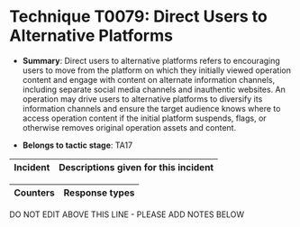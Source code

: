 # Technique T0079: Direct Users to Alternative Platforms

* **Summary**: Direct users to alternative platforms refers to encouraging users to move from the  platform on which they initially viewed operation content and engage with content on alternate  information channels, including separate social media channels and inauthentic websites. An  operation may drive users to alternative platforms to diversify its information channels and ensure the target audience knows where to access operation content if the initial  platform suspends, flags, or otherwise removes original operation assets and content.  

* **Belongs to tactic stage**: TA17


| Incident | Descriptions given for this incident |
| -------- | -------------------- |



| Counters | Response types |
| -------- | -------------- |


DO NOT EDIT ABOVE THIS LINE - PLEASE ADD NOTES BELOW